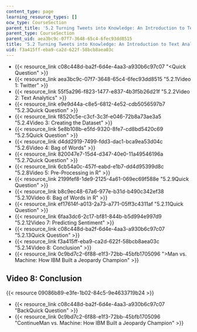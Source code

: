 ```yaml
---
content_type: page
learning_resource_types: []
ocw_type: CourseSection
parent_title: '5.2 Turning Tweets into Knowledge: An Introduction to Text Analytics'
parent_type: CourseSection
parent_uid: aea3bc9c-07f7-3648-65c4-6fec93dd8515
title: '5.2 Turning Tweets into Knowledge: An Introduction to Text Analytics'
uid: f3a415ff-eba9-ca2d-622f-58bcb8aea03c
---
```


*   {{< resource_link c08c448d-ba2f-6d4e-4aa3-a930b6c97c07 "\<Quick Question" >}}
*   {{< resource_link aea3bc9c-07f7-3648-65c4-6fec93dd8515 "5.2.1Video 1: Twitter" >}}
*   {{< resource_link 55f5a296-f823-1477-e837-4b3f5b26d21f "5.2.2Video 2: Text Analytics" >}}
*   {{< resource_link e9e9d44a-c8e5-6812-4e52-cdb5056597b7 "5.2.3Quick Question" >}}
*   {{< resource_link f8520c5e-c3cf-3c3f-e046-72b8a73ae3a5 "5.2.4Video 3: Creating the Dataset" >}}
*   {{< resource_link 5e8b108b-e5fd-9320-8fe7-cd8bd5420c69 "5.2.5Quick Question" >}}
*   {{< resource_link d4dd2919-7499-fdd3-dac1-bca9ea53d04c "5.2.6Video 4: Bag of Words" >}}
*   {{< resource_link 820047e7-15d4-d347-40e0-11a49546196a "5.2.7Quick Question" >}}
*   {{< resource_link 6cb54a0c-457f-eabd-e1b7-dd4d95399d8c "5.2.8Video 5: Pre-Processing in R" >}}
*   {{< resource_link 2199fef8-1de9-2125-4a61-069ec69f588e "5.2.9Quick Question" >}}
*   {{< resource_link b8c9ec48-67a6-977e-b31d-b490c342ef38 "5.2.10Video 6: Bag of Words in R" >}}
*   {{< resource_link ef17614f-a013-2a73-a771-05ff3c4311af "5.2.11Quick Question" >}}
*   {{< resource_link 6faa3dc6-2c17-bf81-844b-b5d994e997d9 "5.2.12Video 7: Predicting Sentiment" >}}
*   {{< resource_link c08c448d-ba2f-6d4e-4aa3-a930b6c97c07 "5.2.13Quick Question" >}}
*   {{< resource_link f3a415ff-eba9-ca2d-622f-58bcb8aea03c "5.2.14Video 8: Conclusion" >}}
*   {{< resource_link 0c9bd7c2-6f88-e1f3-72bb-45bfb1705096 "\>Man vs. Machine: How IBM Built a Jeopardy Champion" >}}

Video 8: Conclusion
-------------------

{{< resource 09086b89-e3fe-1b02-84c5-9e4633719b24 >}}

*   {{< resource_link c08c448d-ba2f-6d4e-4aa3-a930b6c97c07 "BackQuick Question" >}}
*   {{< resource_link 0c9bd7c2-6f88-e1f3-72bb-45bfb1705096 "ContinueMan vs. Machine: How IBM Built a Jeopardy Champion" >}}
